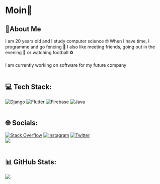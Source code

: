 # Moin👋

## 💫About Me
 I am 20 years old and I study computer science 🤓 When I have time, I programme and go fencing 🤺 I also like meeting friends, going out in the evening 🍻 or watching football ⚽
<br>
<br>
I am currently working on software for my future company
<br>
<br>
## 💻 Tech Stack:
![Django](https://img.shields.io/badge/django-%23092E20.svg?style=flat&logo=django&logoColor=white) ![Flutter](https://img.shields.io/badge/Flutter-%2302569B.svg?style=flat&logo=Flutter&logoColor=white) ![Firebase](https://img.shields.io/badge/firebase-%23039BE5.svg?style=flat&logo=firebase) ![Java](https://img.shields.io/badge/java-%23ED8B00.svg?style=flat&logo=java&logoColor=white)
<br>
<br>
## 🌐 Socials:
[![Stack Overflow](https://img.shields.io/badge/-Stackoverflow-FE7A16?logo=stack-overflow&logoColor=white)](https://stackoverflow.com/users/16214943/j-middendorf) 
[![Instagram](https://img.shields.io/badge/Instagram-%23E4405F.svg?logo=Instagram&logoColor=white)](https://instagram.com/j_middendorf_) [![Twitter](https://img.shields.io/badge/Twitter-%231DA1F2.svg?logo=Twitter&logoColor=white)](https://twitter.com/FaJiGue)  
[![](https://visitcount.itsvg.in/api?id=justusmiddendorf&icon=0&color=0)](https://visitcount.itsvg.in)
<br>
<br>
## 📊 GitHub Stats:
![](https://github-readme-streak-stats.herokuapp.com/?user=justusmiddendorf&theme=dark&hide_border=false)<br/>
